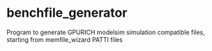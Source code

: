 # benchfile_generator
Program to generate GPURICH modelsim simulation compatible files, starting from memfile_wizard PATTI files 
